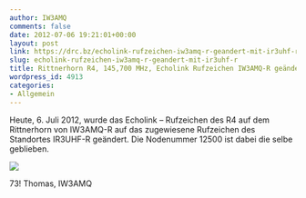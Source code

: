 ```yaml
---
author: IW3AMQ
comments: false
date: 2012-07-06 19:21:01+00:00
layout: post
link: https://drc.bz/echolink-rufzeichen-iw3amq-r-geandert-mit-ir3uhf-r/
slug: echolink-rufzeichen-iw3amq-r-geandert-mit-ir3uhf-r
title: Rittnerhorn R4, 145,700 MHz, Echolink Rufzeichen IW3AMQ-R geändert mit IR3UHF-R
wordpress_id: 4913
categories:
- Allgemein
---
```




Heute, 6. Juli 2012, wurde das Echolink – Rufzeichen des R4 auf dem Rittnerhorn von IW3AMQ-R auf das zugewiesene Rufzeichen des Standortes IR3UHF-R geändert. Die Nodenummer 12500 ist dabei die selbe geblieben.




[![](http://iw3amq.cisarbz.org/wp-content/uploads/2012/07/IR3UHF-R-Nodenummer-12500-300x223.jpg)](http://iw3amq.cisarbz.org/wp-content/uploads/2012/07/IR3UHF-R-Nodenummer-12500.jpg)

73! Thomas, IW3AMQ
